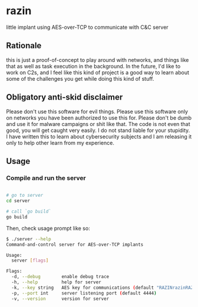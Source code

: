 # razin

little implant using AES-over-TCP to communicate with C&C server

## Rationale

this is just a proof-of-concept to play around with networks, and things like that
as well as task execution in the background. In the future, I'd like to work on C2s,
and I feel like this kind of project is a good way to learn about some of the challenges
you get while doing this kind of stuff.

## Obligatory anti-skid disclaimer

Please don't use this software for evil things. Please use this software only on networks
you have been authorized to use this for. Please don't be dumb and use it for malware
campaigns or shit like that. The code is not even that good, you will get caught very
easily. I do not stand liable for your stupidity. I have written this to learn about
cybersecurity subjects and I am releasing it only to help other learn from my experience.


## Usage

### Compile and run the server

```bash

# go to server
cd server

# call `go build`
go build
```

Then, check usage prompt like so:
```bash
$ ./server --help
Command-and-control server for AES-over-TCP implants

Usage:
  server [flags]

Flags:
  -d, --debug        enable debug trace
  -h, --help         help for server
  -k, --key string   AES key for communications (default "RAZINrazinRAZINrazinRAZINrazinRAZINraz")
  -p, --port int     server listening port (default 4444)
  -v, --version      version for server
```
